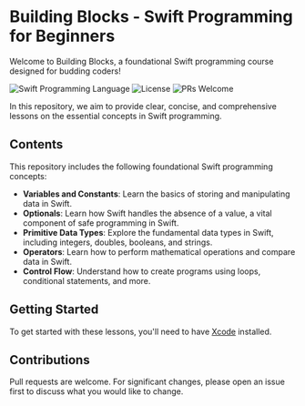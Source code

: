 # Building Blocks - Swift Programming for Beginners 

Welcome to Building Blocks, a foundational Swift programming course designed for budding coders! 

![Swift Programming Language](https://img.shields.io/badge/Swift-5.3-orange.svg)
![License](https://img.shields.io/badge/License-MIT-blue.svg)
![PRs Welcome](https://img.shields.io/badge/PRs-welcome-brightgreen.svg)

In this repository, we aim to provide clear, concise, and comprehensive lessons on the essential concepts in Swift programming. 

## Contents

This repository includes the following foundational Swift programming concepts:

- **Variables and Constants**: Learn the basics of storing and manipulating data in Swift.
- **Optionals**: Learn how Swift handles the absence of a value, a vital component of safe programming in Swift.
- **Primitive Data Types**: Explore the fundamental data types in Swift, including integers, doubles, booleans, and strings.
- **Operators**: Learn how to perform mathematical operations and compare data in Swift.
- **Control Flow**: Understand how to create programs using loops, conditional statements, and more.

## Getting Started

To get started with these lessons, you'll need to have [Xcode](https://developer.apple.com/xcode/) installed. 

## Contributions

Pull requests are welcome. For significant changes, please open an issue first to discuss what you would like to change.
